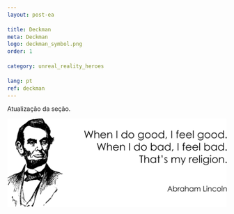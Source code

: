```yaml
---
layout: post-ea

title: Deckman
meta: Deckman
logo: deckman_symbol.png
order: 1

category: unreal_reality_heroes

lang: pt
ref: deckman
---
```


Atualização da seção.

<a data-fancybox="gallery" href="/img/programming/Lincoln.png"><img src="/img/programming/Lincoln.png" alt=""></a>
